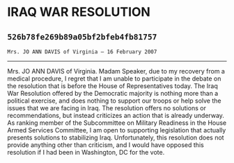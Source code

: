 # IRAQ WAR RESOLUTION
## `526b78fe269b89a05bf2bfeb4fb81757`
`Mrs. JO ANN DAVIS of Virginia — 16 February 2007`

---


Mrs. JO ANN DAVIS of Virginia. Madam Speaker, due to my recovery from 
a medical procedure, I regret that I am unable to participate in the 
debate on the resolution that is before the House of Representatives 
today. The Iraq War Resolution offered by the Democratic majority is 
nothing more than a political exercise, and does nothing to support our 
troops or help solve the issues that we are facing in Iraq. The 
resolution offers no solutions or recommendations, but instead 
criticizes an action that is already underway. As ranking member of the 
Subcommittee on Military Readiness in the House Armed Services 
Committee, I am open to supporting legislation that actually presents 
solutions to stabilizing Iraq. Unfortunately, this resolution does not 
provide anything other than criticism, and I would have opposed this 
resolution if I had been in Washington, DC for the vote.
